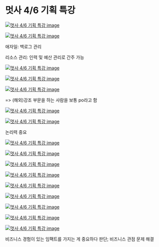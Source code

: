 # 멋사 4/6 기획 특강

[![멋사 4/6 기획 특강 image](https://slid-users-assets-v1-seoul.s3.ap-northeast-2.amazonaws.com/public/capture_images/d262acacd5e3414fa3b8f82bebcdeada/227e0c34-736e-4e17-bd5b-ff204e8785ba.png)](undefined)

[![멋사 4/6 기획 특강 image](https://slid-users-assets-v1-seoul.s3.ap-northeast-2.amazonaws.com/public/capture_images/d262acacd5e3414fa3b8f82bebcdeada/8e2319a4-e550-4642-93ff-2e92619f9f36.png)](undefined)


애자일: 백로그 관리


리소스 관리: 인력 및 예산 관리로 간주 가능

[![멋사 4/6 기획 특강 image](https://slid-users-assets-v1-seoul.s3.ap-northeast-2.amazonaws.com/public/capture_images/d262acacd5e3414fa3b8f82bebcdeada/60ac4097-687d-4db0-8107-75124d2530a6.png)](undefined)

[![멋사 4/6 기획 특강 image](https://slid-users-assets-v1-seoul.s3.ap-northeast-2.amazonaws.com/public/capture_images/d262acacd5e3414fa3b8f82bebcdeada/3fff7e68-a6e9-4020-95af-3ef98f4c86c0.png)](undefined)

[![멋사 4/6 기획 특강 image](https://slid-users-assets-v1-seoul.s3.ap-northeast-2.amazonaws.com/public/capture_images/d262acacd5e3414fa3b8f82bebcdeada/ad9c71e5-87b3-423f-80e6-c83e9802afca.png)](undefined)


\=> (해외)강조 부문을 하는 사람을 보통 po라고 함

[![멋사 4/6 기획 특강 image](https://slid-users-assets-v1-seoul.s3.ap-northeast-2.amazonaws.com/public/capture_images/d262acacd5e3414fa3b8f82bebcdeada/d7f0b28d-fcfd-488b-bbb7-e5fe2b245310.png)](undefined)

[![멋사 4/6 기획 특강 image](https://slid-users-assets-v1-seoul.s3.ap-northeast-2.amazonaws.com/public/capture_images/d262acacd5e3414fa3b8f82bebcdeada/55229982-1db7-4547-a44d-7046b154026d.png)](undefined)


논리력 중요

[![멋사 4/6 기획 특강 image](https://slid-users-assets-v1-seoul.s3.ap-northeast-2.amazonaws.com/public/capture_images/d262acacd5e3414fa3b8f82bebcdeada/5dbe717b-cca9-420b-854d-f4b8f47018fc.png)](undefined)

[![멋사 4/6 기획 특강 image](https://slid-users-assets-v1-seoul.s3.ap-northeast-2.amazonaws.com/public/capture_images/d262acacd5e3414fa3b8f82bebcdeada/91a35b34-9c65-40e2-bd1d-b624a1469fcb.png)](undefined)

[![멋사 4/6 기획 특강 image](https://slid-users-assets-v1-seoul.s3.ap-northeast-2.amazonaws.com/public/capture_images/d262acacd5e3414fa3b8f82bebcdeada/2e5f6bd7-2a78-4770-bff8-4032ac0e63e8.png)](undefined)

[![멋사 4/6 기획 특강 image](https://slid-users-assets-v1-seoul.s3.ap-northeast-2.amazonaws.com/public/capture_images/d262acacd5e3414fa3b8f82bebcdeada/e94afd68-3fe6-4a93-b530-1fbdc3bb88d2.png)](undefined)

[![멋사 4/6 기획 특강 image](https://slid-users-assets-v1-seoul.s3.ap-northeast-2.amazonaws.com/public/capture_images/d262acacd5e3414fa3b8f82bebcdeada/f39cc99b-2414-44c3-a44c-b929c9fe4bbd.png)](undefined)

[![멋사 4/6 기획 특강 image](https://slid-users-assets-v1-seoul.s3.ap-northeast-2.amazonaws.com/public/capture_images/d262acacd5e3414fa3b8f82bebcdeada/224f914e-82e1-47d3-bcbc-bd17ef8f1e00.png)](undefined)

[![멋사 4/6 기획 특강 image](https://slid-users-assets-v1-seoul.s3.ap-northeast-2.amazonaws.com/public/capture_images/d262acacd5e3414fa3b8f82bebcdeada/4ffbe6d3-c12b-42b7-a748-ebf82bd8623e.png)](undefined)

[![멋사 4/6 기획 특강 image](https://slid-users-assets-v1-seoul.s3.ap-northeast-2.amazonaws.com/public/capture_images/d262acacd5e3414fa3b8f82bebcdeada/996408d5-c2ed-4720-b376-e1b2e8a38c57.png)](undefined)

[![멋사 4/6 기획 특강 image](https://slid-users-assets-v1-seoul.s3.ap-northeast-2.amazonaws.com/public/capture_images/d262acacd5e3414fa3b8f82bebcdeada/92851271-5989-4782-9583-1f0bd5a9aaf4.png)](undefined)


비즈니스 경험이 있는 임팩트를 가지는 게 중요하다 판단; 비즈니스 관점 문제 해결


‏‏‎ ‎


‏‏‎ ‎
